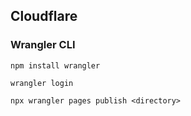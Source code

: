 ## Cloudflare

### Wrangler CLI
```
npm install wrangler

wrangler login

npx wrangler pages publish <directory>
```

